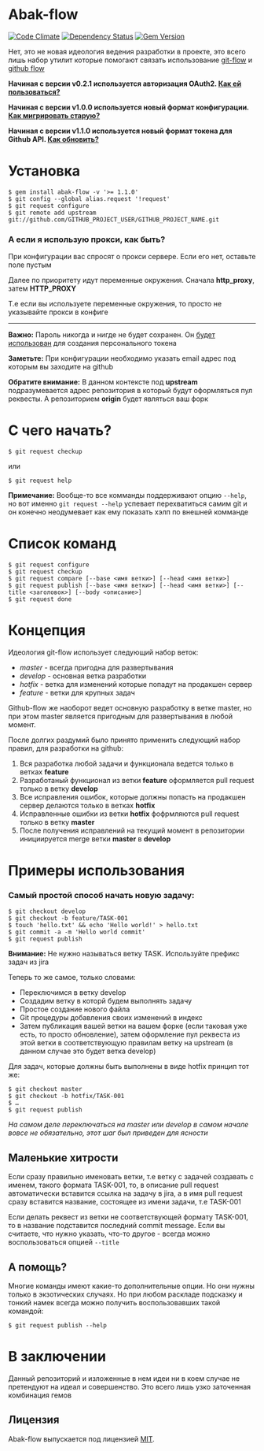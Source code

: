 Abak-flow
=========

[![Code Climate](https://codeclimate.com/github/Strech/abak-flow/badges/gpa.svg)](https://codeclimate.com/github/Strech/abak-flow)
[![Dependency Status](https://gemnasium.com/Strech/abak-flow.svg)](https://gemnasium.com/Strech/abak-flow)
[![Gem Version](https://badge.fury.io/rb/abak-flow.svg)](http://badge.fury.io/rb/abak-flow)

Нет, это не новая идеология ведения разработки в проекте, это всего лишь набор утилит которые помогают связать использование [git-flow](https://github.com/nvie/gitflow) и [github flow](http://scottchacon.com/2011/08/31/github-flow.html)

**Начиная с версии v0.2.1 используется авторизация OAuth2. [Как ей пользоваться?](https://github.com/Strech/abak-flow/wiki/How-start-work-with-new-abak-flow)**

**Начиная с версии v1.0.0 используется новый формат конфигурации. [Как мигрировать старую?](https://github.com/Strech/abak-flow/wiki/How-start-work-with-abak-flow-v1.0.0)**

**Начиная с версии v1.1.0 используется новый формат токена для Github API. [Как обновить?](https://github.com/Strech/abak-flow/wiki/How-start-work-with-abak-flow-v1.1.0)**

# Установка

    $ gem install abak-flow -v '>= 1.1.0'
    $ git config --global alias.request '!request'
    $ git request configure
    $ git remote add upstream git://github.com/GITHUB_PROJECT_USER/GITHUB_PROJECT_NAME.git

### А если я использую прокси, как быть?

При конфигурации вас спросят о прокси сервере. Если его нет, оставьте поле пустым

Далее по приоритету идут переменные окружения. Сначала **http_proxy**, затем **HTTP_PROXY**

Т.е если вы используете переменные окружения, то просто не указывайте прокси в конфиге

---

**Важно:** Пароль никогда и нигде не будет сохранен. Он [будет использован](https://developer.github.com/v3/#basic-authentication) для создания персонального токена

**Заметьте:** При конфигурации необходимо указать email адрес под которым вы заходите на github

**Обратите внимание:** В данном контексте под **upstream** подразумевается адрес репозитория в который будут оформляться пул реквесты. А репозиторием **origin** будет являться ваш форк

# С чего начать?

    $ git request checkup

или

    $ git request help

**Примечание:** Вообще-то все комманды поддерживают опцию `--help`, но вот именно `git request --help` успевает перехватиться самим git и он конечно неодумевает как ему показать хэлп по внешней комманде

# Список команд

    $ git request configure
    $ git request checkup
    $ git request compare [--base <имя ветки>] [--head <имя ветки>]
    $ git request publish [--base <имя ветки>] [--head <имя ветки>] [--title <заголовок>] [--body <описание>]
    $ git request done

# Концепция
Идеология git-flow использует следующий набор веток:

* *master* - всегда пригодна для развертывания
* *develop* - основная ветка разработки
* *hotfix* - ветка для изменений которые попадут на продакшен сервер
* *feature* - ветки для крупных задач

Github-flow же наоборот ведет основную разработку в ветке master, но при этом master является пригодным для развертывания в любой момент.

После долгих раздумий было принято применить следующий набор правил, для разработки на github:

1. Вся разработка любой задачи и функционала ведется только в ветках **feature**
2. Разработаный функционал из ветки **feature** оформляется pull request только в ветку **develop**
3. Все исправления ошибок, которые должны попасть на продакшен сервер делаются только в ветках **hotfix**
4. Исправленные ошибки из ветки **hotfix** фофрмляются pull request только в ветку **master**
5. После получения исправлений на текущий момент в репозитории инициируется merge ветки **master** в **develop**

# Примеры использования
### Самый простой способ начать новую задачу:

    $ git checkout develop
    $ git checkout -b feature/TASK-001
    $ touch 'hello.txt' && echo 'Hello world!' > hello.txt
    $ git commit -a -m 'Hello world commit'
    $ git request publish

**Внимание:** Не нужно называться ветку TASK. Используйте префикс задач из jira

Теперь то же самое, только словами:

* Переключимся в ветку develop
* Создадим ветку в которй будем выполнять задачу
* Простое создание нового файла
* Git процедуры добавления своих изменений в индекс
* Затем публикация вашей ветки на вашем форке (если таковая уже есть, то просто обновление), затем оформление пул реквеста из этой ветки в соответствующую правилам ветку на upstream (в данном случае это будет ветка develop)

Для задач, которые должны быть выполнены в виде hotfix принцип тот же:

    $ git checkout master
    $ git checkout -b hotfix/TASK-001
    $ …
    $ git request publish

*На самом деле переключаться на master или develop в самом начале вовсе не обязательно, этот шаг был приведен для ясности*

## Маленькие хитрости
Если сразу правильно именовать ветки, т.е ветку с задачей создавать с именем, такого формата TASK-001, то, в описание pull request автоматически вставится ссылка на задачу в jira, а в имя pull request сразу вставится название, состоящее из имени задачи, т.е TASK-001

Если делать реквест из ветки не соответствующей формату TASK-001, то в название подставится последний commit message. Если вы считаете, что нужно указать, что-то другое - всегда можно воспользоваться опцией `--title`

## А помощь?
Многие команды имеют какие-то дополнительные опции. Но они нужны только в экзотических случаях. Но при любом раскладе подсказку и тонкий намек всегда можно получить воспользовавших такой командой:

    $ git request publish --help

# В заключении
Данный репозиторий и изложенные в нем идеи ни в коем случае не претендуют на идеал и совершенство. Это всего лишь узко заточенная комбинация гемов

## Лицензия

Abak-flow выпускается под лицензией [MIT](http://www.opensource.org/licenses/MIT).
